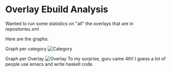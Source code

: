 # Overlay Ebuild Analysis

Wanted to run some statistics on "all" the overlays that are in repositories.xml

Here are the graphs:

Graph per category
![Category](images/perCategory.png)

Graph per Overlay
![Overlay](images/perOverlay.png)
To my surprise, guru came 4th! I guess a lot of people use emacs and write haskell code.
